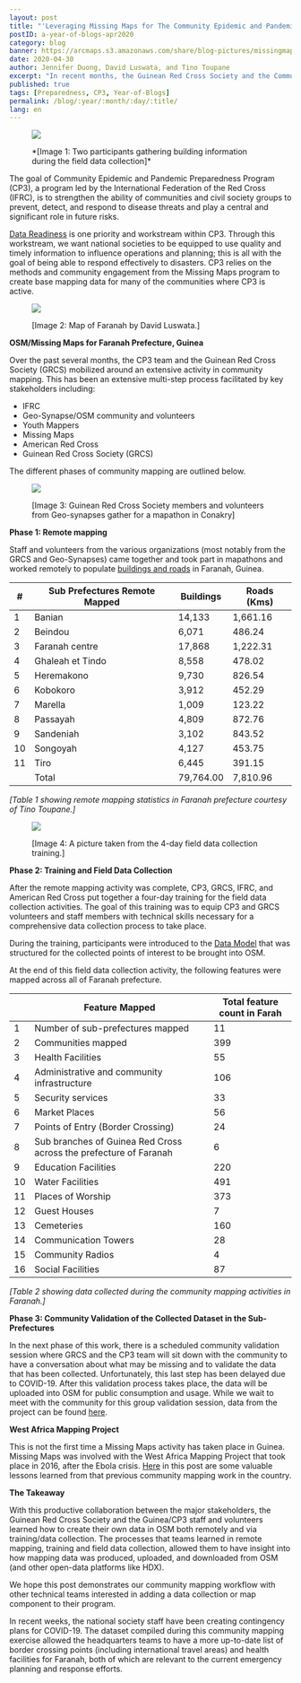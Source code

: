 ```yaml
---
layout: post
title: "'Leveraging Missing Maps for The Community Epidemic and Pandemic Preparedness Program (CP3) in Guinea' – A Year of Blogs – April 2020"
postID: a-year-of-blogs-apr2020
category: blog
banner: https://arcmaps.s3.amazonaws.com/share/blog-pictures/missingmaps-blog_20200430_longerbanner.jpg
date: 2020-04-30
author: Jennifer Duong, David Luswata, and Tino Toupane
excerpt: "In recent months, the Guinean Red Cross Society and the Community Epidemic and Pandemic Preparedness Program (CP3) teams created their own map data, tracing remotely in OSM and via field data collection. The staff and volunteers involved gained valuable insight in how information is compiled and shared from OSM and other open source platforms."
published: true
tags: [Preparedness, CP3, Year-of-Blogs]
permalink: /blog/:year/:month/:day/:title/
lang: en
---
```


<figure>
<img src="https://arcmaps.s3.amazonaws.com/share/blog-pictures/missingmaps-blog_20200430_Image1.png">
<p class="caption"> *[Image 1: Two participants gathering building information during the field data collection]*</p>
</figure>

The goal of Community Epidemic and Pandemic Preparedness Program (CP3), a program led by the International Federation of the Red Cross (IFRC), is to strengthen the ability of communities and civil society groups to prevent, detect, and respond to disease threats and play a central and significant role in future risks.

[Data Readiness](https://arcmaps.s3.amazonaws.com/share/blog-pictures/missingmaps-blog_CP3_data_readiness_1pager.pdf) is one priority and workstream within CP3. Through this workstream, we want national societies to be equipped to use quality and timely information to influence operations and planning; this is all with the goal of being able to respond effectively to disasters. CP3 relies on the methods and community engagement from the Missing Maps program to create base mapping data for many of the communities where CP3 is active.

<figure>
<img src="https://arcmaps.s3.amazonaws.com/share/blog-pictures/missingmaps-blog_20200430_Image2.png">
<p class="caption"> [Image 2: Map of Faranah by David Luswata.]</p>
</figure>

**OSM/Missing Maps for Faranah Prefecture, Guinea**

Over the past several months, the CP3 team and the Guinean Red Cross Society (GRCS) mobilized around an extensive activity in community mapping. This has been an extensive multi-step process facilitated by key stakeholders including:

* IFRC
* Geo-Synapse/OSM community and volunteers
* Youth Mappers
* Missing Maps
* American Red Cross
* Guinean Red Cross Society (GRCS)

The different phases of community mapping are outlined below.

<figure>
<img src="https://arcmaps.s3.amazonaws.com/share/blog-pictures/missingmaps-blog_20200430_Image3.png">
<p class="caption"> [Image 3: Guinean Red Cross Society members and volunteers from Geo-synapses gather for a mapathon in Conakry]</p>
</figure>

**Phase 1: Remote mapping**

Staff and volunteers from the various organizations (most notably from the GRCS and Geo-Synapses) came together and took part in mapathons and worked remotely to populate [buildings and roads](http://taches.francophonelibre.org/?sort_by=priority&direction=asc&search=faranah) in Faranah, Guinea.

| \#    | Sub Prefectures Remote Mapped | Buildings  | Roads \(Kms\) |
|-------|-------------------------------|------------|---------------|
| 1     | Banian                        | 14,133     | 1,661\.16     |
| 2     | Beindou                       | 6,071      | 486\.24       |
| 3     | Faranah centre                | 17,868     | 1,222\.31     |
| 4     | Ghaleah et Tindo              | 8,558      | 478\.02       |
| 5     | Heremakono                    | 9,730      | 826\.54       |
| 6     | Kobokoro                      | 3,912      | 452\.29       |
| 7     | Marella                       | 1,009      | 123\.22       |
| 8     | Passayah                      | 4,809      | 872\.76       |
| 9     | Sandeniah                     | 3,102      | 843\.52       |
| 10    | Songoyah                      | 4,127      | 453\.75       |
| 11    | Tiro                          | 6,445      | 391\.15       |
|  |         Total                      | 79,764\.00 | 7,810\.96     |

 _[Table 1 showing remote mapping statistics in Faranah prefecture courtesy of Tino Toupane.]_

 <figure>
 <img src="https://arcmaps.s3.amazonaws.com/share/blog-pictures/missingmaps-blog_20200430_Image4.png">
 <p class="caption">[Image 4: A picture taken from the 4-day field data collection training.]</p>
 </figure>

**Phase 2: Training and Field Data Collection**

After the remote mapping activity was complete, CP3, GRCS, IFRC, and American Red Cross put together a four-day training for the field data collection activities. The goal of this training was to equip CP3 and GRCS volunteers and staff members with technical skills necessary for a comprehensive data collection process to take place.

During the training, participants were introduced to the [Data Model](https://docs.google.com/document/d/1SGc0y1N0BoCCgYV5qSmtjOtJxpYVOHYD0Ayb-ZF9c24/edit?usp=sharing) that was structured for the collected points of interest to be brought into OSM.

At the end of this field data collection activity, the following features were mapped across all of Faranah prefecture.

|    | Feature Mapped                                                    | Total feature count in Farah |
|----|-------------------------------------------------------------------|------------------------------|
| 1  | Number of sub\-prefectures mapped                                 | 11                           |
| 2  | Communities mapped                                                | 399                          |
| 3  | Health Facilities                                                 | 55                           |
| 4  | Administrative and community infrastructure                       | 106                          |
| 5  | Security services                                                 | 33                           |
| 6  | Market Places                                                     | 56                           |
| 7  | Points of Entry \(Border Crossing\)                               | 24                           |
| 8  | Sub branches of Guinea Red Cross across the prefecture of Faranah | 6                            |
| 9  | Education Facilities                                              | 220                          |
| 10 | Water Facilities                                                  | 491                          |
| 11 | Places of Worship                                                 | 373                          |
| 12 | Guest Houses                                                      | 7                            |
| 13 | Cemeteries                                                        | 160                          |
| 14 | Communication Towers                                              | 28                           |
| 15 | Community Radios                                                  | 4                            |
| 16 | Social Facilities                                                 | 87                           |


_[Table 2 showing data collected during the community mapping activities in Faranah.]_

**Phase 3: Community Validation of the Collected Dataset in the Sub-Prefectures**

In the next phase of this work, there is a scheduled community validation session where GRCS and the CP3 team will sit down with the community to have a conversation about what may be missing and to validate the data that has been collected. Unfortunately, this last step has been delayed due to COVID-19. After this validation process takes place, the data will be uploaded into OSM for public consumption and usage. While we wait to meet with the community for this group validation session, data from the project can be found [here](https://data.humdata.org/search?groups=gin&organization=american-red-cross&q=guinea&ext_page_size=25&sort=score%20desc%2C%20if(gt(last_modified%2Creview_date)%2Clast_modified%2Creview_date)%20desc).

**West Africa Mapping Project**

This is not the first time a Missing Maps activity has taken place in Guinea. Missing Maps was involved with the West Africa Mapping Project that took place in 2016, after the Ebola crisis. [Here](https://www.missingmaps.org/blog/2017/01/24/west-africa-mapping-hub-end/) in this post are some valuable lessons learned from that previous community mapping work in the country.

**The Takeaway**

With this productive collaboration between the major stakeholders, the Guinean Red Cross Society and the Guinea/CP3 staff and volunteers learned how to create their own data in OSM both remotely and via training/data collection. The processes that teams learned in remote mapping, training and field data collection, allowed them to have insight into how mapping data was produced, uploaded, and downloaded from OSM (and other open-data platforms like HDX). 

We hope this post demonstrates our community mapping workflow with other technical teams interested in adding a data collection or map component to their program.

In recent weeks, the national society staff have been creating contingency plans for COVID-19. The dataset compiled during this community mapping exercise allowed the headquarters teams to have a more up-to-date list of border crossing points (including international travel areas) and health facilities for Faranah, both of which are relevant to the current emergency planning and response efforts.
